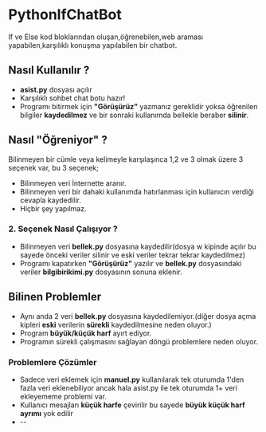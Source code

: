 # PythonIfChatBot
If ve Else kod bloklarından oluşan,öğrenebilen,web araması yapabilen,karşılıklı konuşma yapılabilen bir chatbot. 


## Nasıl Kullanılır ?
* **asist.py** dosyası açılır
* Karşılıklı sohbet chat botu hazır!
* Programı bitirmek için **"Görüşürüz"** yazmanız gereklidir yoksa öğrenilen bilgiler **kaydedilmez** ve bir sonraki kullanımda bellekle beraber **silinir**.


## Nasıl **"Öğreniyor"** ?
Bilinmeyen bir cümle veya kelimeyle karşılaşınca 1,2 ve 3 olmak üzere 3 seçenek var, bu 3 seçenek;
* Bilinmeyen veri İnternette aranır.
* Bilinmeyen veri bir dahaki kullanımda hatırlanması için kullanıcın verdiği cevapla kaydedilir.
* Hiçbir şey yapılmaz.

### 2. Seçenek Nasıl Çalışıyor ?
* Bilinmeyen veri **bellek.py** dosyasına kaydedilir(dosya w kipinde açılır bu sayede önceki veriler silinir ve eski veriler tekrar tekrar kaydedilmez)
* Programı kapatırken **"Görüşürüz"** yazılır ve **bellek.py** dosyasındaki veriler **bilgibirikimi.py** dosyasının sonuna eklenir.

## Bilinen Problemler
* Aynı anda 2 veri **bellek.py** dosyasına kaydedilemiyor.(diğer dosya açma kipleri **eski** verilerin **sürekli** kaydedilmesine neden oluyor.)
* Program **büyük/küçük harf** ayırt ediyor.
* Programın sürekli çalışmasını sağlayan döngü problemlere neden oluyor.

### Problemlere Çözümler
* Sadece veri eklemek için **manuel.py** kullanılarak tek oturumda 1'den fazla veri eklenebiliyor ancak hala asist.py ile tek oturumda 1+ veri ekleyememe problemi var.
* Kullanıcı mesajları **küçük harfe** çevirilir bu sayede **büyük küçük harf ayrımı** yok edilir
* --
